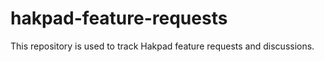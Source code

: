 # hakpad-feature-requests
This repository is used to track Hakpad feature requests and discussions.
